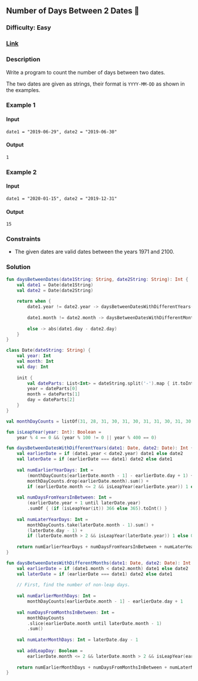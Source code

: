 ## Number of Days Between 2 Dates :date:
### Difficulty: Easy
### [Link](https://leetcode.com/problems/number-of-days-between-two-dates/)

### Description

Write a program to count the number of days between two dates.

The two dates are given as strings, their format is `YYYY-MM-DD` as shown in the examples.

### Example 1

#### Input
`date1 = "2019-06-29", date2 = "2019-06-30"`

#### Output
`1`

### Example 2

#### Input
`date1 = "2020-01-15", date2 = "2019-12-31"`

#### Output
`15`

### Constraints
- The given dates are valid dates between the years 1971 and 2100.

### Solution

```kotlin
fun daysBetweenDates(date1String: String, date2String: String): Int {
    val date1 = Date(date1String)
    val date2 = Date(date2String)
    
    return when {
        date1.year != date2.year -> daysBetweenDatesWithDifferentYears(date1, date2)
        
        date1.month != date2.month -> daysBetweenDatesWithDifferentMonths(date1, date2)
        
        else -> abs(date1.day - date2.day)
    }
}

class Date(dateString: String) {
    val year: Int
    val month: Int
    val day: Int
            
    init {
        val dateParts: List<Int> = dateString.split('-').map { it.toInt() }
        year = dateParts[0]
        month = dateParts[1]
        day = dateParts[2]
    }
}

val monthDayCounts = listOf(31, 28, 31, 30, 31, 30, 31, 31, 30, 31, 30, 31)

fun isLeapYear(year: Int): Boolean =
    year % 4 == 0 && (year % 100 != 0 || year % 400 == 0)

fun daysBetweenDatesWithDifferentYears(date1: Date, date2: Date): Int {
    val earlierDate = if (date1.year < date2.year) date1 else date2
    val laterDate = if (earlierDate === date1) date2 else date1
            
    val numEarlierYearDays: Int =
        (monthDayCounts[earlierDate.month - 1] - earlierDate.day + 1) +
        monthDayCounts.drop(earlierDate.month).sum() +
        if (earlierDate.month <= 2 && isLeapYear(earlierDate.year)) 1 else 0
    
    val numDaysFromYearsInBetween: Int =
        (earlierDate.year + 1 until laterDate.year)
        .sumOf { (if (isLeapYear(it)) 366 else 365).toInt() }
        
    val numLaterYearDays: Int =
        monthDayCounts.take(laterDate.month - 1).sum() +
        (laterDate.day - 1) +
        if (laterDate.month > 2 && isLeapYear(laterDate.year)) 1 else 0
    
    return numEarlierYearDays + numDaysFromYearsInBetween + numLaterYearDays
}

fun daysBetweenDatesWithDifferentMonths(date1: Date, date2: Date): Int {
    val earlierDate = if (date1.month < date2.month) date1 else date2
    val laterDate = if (earlierDate === date1) date2 else date1
    
    // First, find the number of non-leap days.
    
    val numEarlierMonthDays: Int =
        monthDayCounts[earlierDate.month - 1] - earlierDate.day + 1
    
    val numDaysFromMonthsInBetween: Int =
        monthDayCounts
        .slice(earlierDate.month until laterDate.month - 1)
        .sum()
        
    val numLaterMonthDays: Int = laterDate.day - 1
        
    val addLeapDay: Boolean =
        earlierDate.month <= 2 && laterDate.month > 2 && isLeapYear(earlierDate.year)
    
    return numEarlierMonthDays + numDaysFromMonthsInBetween + numLaterMonthDays + if (addLeapDay) 1 else 0
}
```